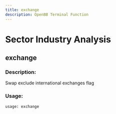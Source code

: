 ```yaml
---
title: exchange
description: OpenBB Terminal Function
---
```


# Sector Industry Analysis

## exchange

### Description: 

Swap exclude international exchanges flag

### Usage: 
```python
usage: exchange
```



